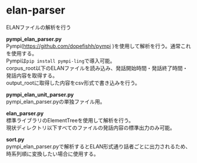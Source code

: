 # elan-parser
ELANファイルの解析を行う

**pympi_elan_parser.py**  
Pympi(https://github.com/dopefishh/pympi  )を使用して解析を行う。通常これを使用する。  
Pympiは`pip install pympi-ling`で導入可能。  
corpus_root以下のELANファイルを読み込み、発話開始時間・発話終了時間・発話内容を取得する。  
output_rootに取得した内容をcsv形式で書き込みを行う。  

**pympi_elan_unit_parser.py**  
pympi_elan_parser.pyの単独ファイル用。

**elan_parser.py**  
標準ライブラリのElementTreeを使用して解析を行う。  
現状ディレクトリ以下すべてのファイルの発話内容の標準出力のみ可能。  

**sort.py**  
pympi_elan_parser.pyで解析するとELAN形式通り話者ごとに出力されるため、  
時系列順に変換したい場合に使用する。  

